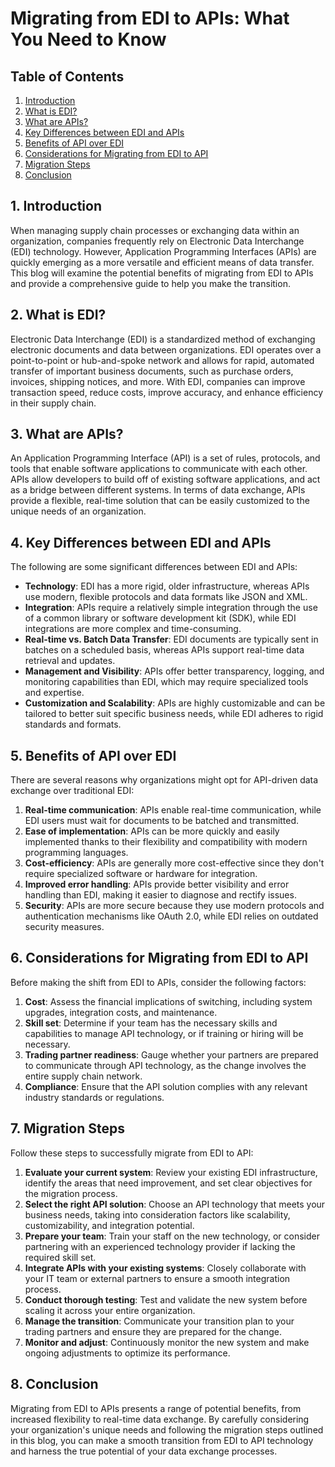 # Migrating from EDI to APIs: What You Need to Know

## Table of Contents

1. [Introduction](#introduction)
2. [What is EDI?](#what-is-edi)
3. [What are APIs?](#what-are-apis)
4. [Key Differences between EDI and APIs](#key-differences-between-edi-and-apis)
5. [Benefits of API over EDI](#benefits-of-api-over-edi)
6. [Considerations for Migrating from EDI to API](#considerations-for-migrating-from-edi-to-api)
7. [Migration Steps](#migration-steps)
8. [Conclusion](#conclusion)

<a name="introduction"></a>
## 1. Introduction

When managing supply chain processes or exchanging data within an organization, companies frequently rely on Electronic Data Interchange (EDI) technology. However, Application Programming Interfaces (APIs) are quickly emerging as a more versatile and efficient means of data transfer. This blog will examine the potential benefits of migrating from EDI to APIs and provide a comprehensive guide to help you make the transition. 

<a name="what-is-edi"></a>
## 2. What is EDI?

Electronic Data Interchange (EDI) is a standardized method of exchanging electronic documents and data between organizations. EDI operates over a point-to-point or hub-and-spoke network and allows for rapid, automated transfer of important business documents, such as purchase orders, invoices, shipping notices, and more. With EDI, companies can improve transaction speed, reduce costs, improve accuracy, and enhance efficiency in their supply chain.

<a name="what-are-apis"></a>
## 3. What are APIs?

An Application Programming Interface (API) is a set of rules, protocols, and tools that enable software applications to communicate with each other. APIs allow developers to build off of existing software applications, and act as a bridge between different systems. In terms of data exchange, APIs provide a flexible, real-time solution that can be easily customized to the unique needs of an organization.

<a name="key-differences-between-edi-and-apis"></a>
## 4. Key Differences between EDI and APIs

The following are some significant differences between EDI and APIs:

- **Technology**: EDI has a more rigid, older infrastructure, whereas APIs use modern, flexible protocols and data formats like JSON and XML.
- **Integration**: APIs require a relatively simple integration through the use of a common library or software development kit (SDK), while EDI integrations are more complex and time-consuming.
- **Real-time vs. Batch Data Transfer**: EDI documents are typically sent in batches on a scheduled basis, whereas APIs support real-time data retrieval and updates.
- **Management and Visibility**: APIs offer better transparency, logging, and monitoring capabilities than EDI, which may require specialized tools and expertise.
- **Customization and Scalability**: APIs are highly customizable and can be tailored to better suit specific business needs, while EDI adheres to rigid standards and formats.

<a name="benefits-of-api-over-edi"></a>
## 5. Benefits of API over EDI

There are several reasons why organizations might opt for API-driven data exchange over traditional EDI:

1. **Real-time communication**: APIs enable real-time communication, while EDI users must wait for documents to be batched and transmitted.
2. **Ease of implementation**: APIs can be more quickly and easily implemented thanks to their flexibility and compatibility with modern programming languages.
3. **Cost-efficiency**: APIs are generally more cost-effective since they don't require specialized software or hardware for integration.
4. **Improved error handling**: APIs provide better visibility and error handling than EDI, making it easier to diagnose and rectify issues.
5. **Security**: APIs are more secure because they use modern protocols and authentication mechanisms like OAuth 2.0, while EDI relies on outdated security measures.

<a name="considerations-for-migrating-from-edi-to-api"></a>
## 6. Considerations for Migrating from EDI to API

Before making the shift from EDI to APIs, consider the following factors:

1. **Cost**: Assess the financial implications of switching, including system upgrades, integration costs, and maintenance.
2. **Skill set**: Determine if your team has the necessary skills and capabilities to manage API technology, or if training or hiring will be necessary.
3. **Trading partner readiness**: Gauge whether your partners are prepared to communicate through API technology, as the change involves the entire supply chain network.
4. **Compliance**: Ensure that the API solution complies with any relevant industry standards or regulations.

<a name="migration-steps"></a>
## 7. Migration Steps

Follow these steps to successfully migrate from EDI to API:

1. **Evaluate your current system**: Review your existing EDI infrastructure, identify the areas that need improvement, and set clear objectives for the migration process.
2. **Select the right API solution**: Choose an API technology that meets your business needs, taking into consideration factors like scalability, customizability, and integration potential.
3. **Prepare your team**: Train your staff on the new technology, or consider partnering with an experienced technology provider if lacking the required skill set.
4. **Integrate APIs with your existing systems**: Closely collaborate with your IT team or external partners to ensure a smooth integration process.
5. **Conduct thorough testing**: Test and validate the new system before scaling it across your entire organization.
6. **Manage the transition**: Communicate your transition plan to your trading partners and ensure they are prepared for the change.
7. **Monitor and adjust**: Continuously monitor the new system and make ongoing adjustments to optimize its performance.

<a name="conclusion"></a>
## 8. Conclusion

Migrating from EDI to APIs presents a range of potential benefits, from increased flexibility to real-time data exchange. By carefully considering your organization's unique needs and following the migration steps outlined in this blog, you can make a smooth transition from EDI to API technology and harness the true potential of your data exchange processes.